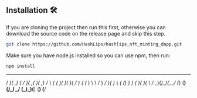                                                                                                                                            
                                                                                                              




## Installation 🛠️

If you are cloning the project then run this first, otherwise you can download the source code on the release page and skip this step.

```sh
git clone https://github.com/HashLips/hashlips_nft_minting_dapp.git
```

Make sure you have node.js installed so you can use npm, then run:

```sh
npm install
```

  __  ___   _  _  ___  ____  ___    __   _  _  __  ____  _  _ 
 / _)(  ,) ( \/ )(  ,\(_  _)(  ,)  /  \ ( \( )(  )(_  _)( \/ )
( (_  )  \  \  /  ) _/  )(   )  \ ( () ) )  (  )(   )(   \  / 
 \__)(_)\_)(__/  (_)   (__) (_)\_) \__/ (_)\_)(__) (__) (__/  

